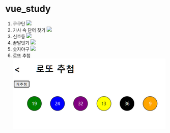 # vue_study
1. 구구단
   ![](./multi.png)
2. 가사 속 단어 찾기
   ![](./findword.png)
3. 신호등
   ![](./traffic.png)
4. 끝말잇기
   ![](./endTalk.png)
5. 숫자야구
   ![](./numbase.png)
6. 로또 추첨
   ![](./lottery.png)
